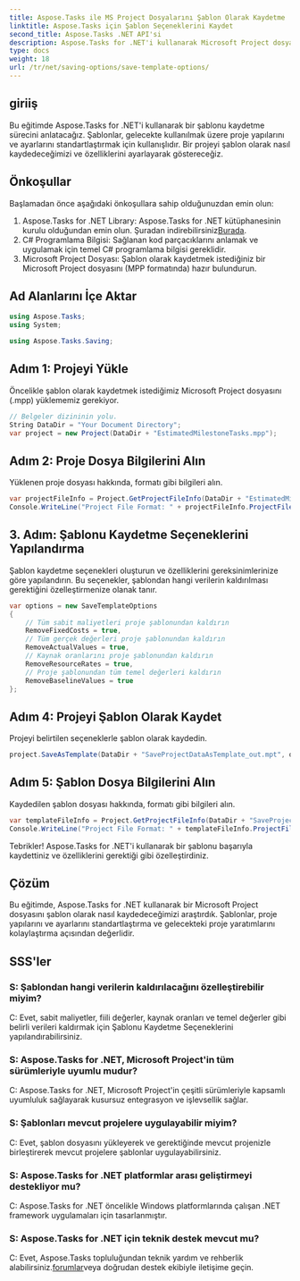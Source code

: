 ```yaml
---
title: Aspose.Tasks ile MS Project Dosyalarını Şablon Olarak Kaydetme
linktitle: Aspose.Tasks için Şablon Seçeneklerini Kaydet
second_title: Aspose.Tasks .NET API'si
description: Aspose.Tasks for .NET'i kullanarak Microsoft Project dosyalarını şablon olarak nasıl kaydedeceğinizi öğrenin. Kolaylaştırılmış proje yönetimi için şablon ayarlarını özelleştirin.
type: docs
weight: 18
url: /tr/net/saving-options/save-template-options/
---
```

## giriiş
Bu eğitimde Aspose.Tasks for .NET'i kullanarak bir şablonu kaydetme sürecini anlatacağız. Şablonlar, gelecekte kullanılmak üzere proje yapılarını ve ayarlarını standartlaştırmak için kullanışlıdır. Bir projeyi şablon olarak nasıl kaydedeceğimizi ve özelliklerini ayarlayarak göstereceğiz.
## Önkoşullar
Başlamadan önce aşağıdaki önkoşullara sahip olduğunuzdan emin olun:
1.  Aspose.Tasks for .NET Library: Aspose.Tasks for .NET kütüphanesinin kurulu olduğundan emin olun. Şuradan indirebilirsiniz[Burada](https://releases.aspose.com/tasks/net/).
2. C# Programlama Bilgisi: Sağlanan kod parçacıklarını anlamak ve uygulamak için temel C# programlama bilgisi gereklidir.
3. Microsoft Project Dosyası: Şablon olarak kaydetmek istediğiniz bir Microsoft Project dosyasını (MPP formatında) hazır bulundurun.

## Ad Alanlarını İçe Aktar
```csharp
using Aspose.Tasks;
using System;

using Aspose.Tasks.Saving;
```
## Adım 1: Projeyi Yükle
Öncelikle şablon olarak kaydetmek istediğimiz Microsoft Project dosyasını (.mpp) yüklememiz gerekiyor.
```csharp
// Belgeler dizininin yolu.
String DataDir = "Your Document Directory";
var project = new Project(DataDir + "EstimatedMilestoneTasks.mpp");
```
## Adım 2: Proje Dosya Bilgilerini Alın
Yüklenen proje dosyası hakkında, formatı gibi bilgileri alın.
```csharp
var projectFileInfo = Project.GetProjectFileInfo(DataDir + "EstimatedMilestoneTasks.mpp");
Console.WriteLine("Project File Format: " + projectFileInfo.ProjectFileFormat);
```
## 3. Adım: Şablonu Kaydetme Seçeneklerini Yapılandırma
Şablon kaydetme seçenekleri oluşturun ve özelliklerini gereksinimlerinize göre yapılandırın. Bu seçenekler, şablondan hangi verilerin kaldırılması gerektiğini özelleştirmenize olanak tanır.
```csharp
var options = new SaveTemplateOptions
{
	// Tüm sabit maliyetleri proje şablonundan kaldırın
	RemoveFixedCosts = true,
	// Tüm gerçek değerleri proje şablonundan kaldırın
	RemoveActualValues = true,
	// Kaynak oranlarını proje şablonundan kaldırın
	RemoveResourceRates = true,
	// Proje şablonundan tüm temel değerleri kaldırın
	RemoveBaselineValues = true
};
```
## Adım 4: Projeyi Şablon Olarak Kaydet
Projeyi belirtilen seçeneklerle şablon olarak kaydedin.
```csharp
project.SaveAsTemplate(DataDir + "SaveProjectDataAsTemplate_out.mpt", options);
```
## Adım 5: Şablon Dosya Bilgilerini Alın
Kaydedilen şablon dosyası hakkında, formatı gibi bilgileri alın.
```csharp
var templateFileInfo = Project.GetProjectFileInfo(DataDir + "SaveProjectDataAsTemplate_out.mpt");
Console.WriteLine("Project File Format: " + templateFileInfo.ProjectFileFormat);
```
Tebrikler! Aspose.Tasks for .NET'i kullanarak bir şablonu başarıyla kaydettiniz ve özelliklerini gerektiği gibi özelleştirdiniz.

## Çözüm
Bu eğitimde, Aspose.Tasks for .NET kullanarak bir Microsoft Project dosyasını şablon olarak nasıl kaydedeceğimizi araştırdık. Şablonlar, proje yapılarını ve ayarlarını standartlaştırma ve gelecekteki proje yaratımlarını kolaylaştırma açısından değerlidir.
## SSS'ler
### S: Şablondan hangi verilerin kaldırılacağını özelleştirebilir miyim?
C: Evet, sabit maliyetler, fiili değerler, kaynak oranları ve temel değerler gibi belirli verileri kaldırmak için Şablonu Kaydetme Seçeneklerini yapılandırabilirsiniz.
### S: Aspose.Tasks for .NET, Microsoft Project'in tüm sürümleriyle uyumlu mudur?
C: Aspose.Tasks for .NET, Microsoft Project'in çeşitli sürümleriyle kapsamlı uyumluluk sağlayarak kusursuz entegrasyon ve işlevsellik sağlar.
### S: Şablonları mevcut projelere uygulayabilir miyim?
C: Evet, şablon dosyasını yükleyerek ve gerektiğinde mevcut projenizle birleştirerek mevcut projelere şablonlar uygulayabilirsiniz.
### S: Aspose.Tasks for .NET platformlar arası geliştirmeyi destekliyor mu?
C: Aspose.Tasks for .NET öncelikle Windows platformlarında çalışan .NET framework uygulamaları için tasarlanmıştır.
### S: Aspose.Tasks for .NET için teknik destek mevcut mu?
 C: Evet, Aspose.Tasks topluluğundan teknik yardım ve rehberlik alabilirsiniz.[forumlar](https://forum.aspose.com/c/tasks/15)veya doğrudan destek ekibiyle iletişime geçin.